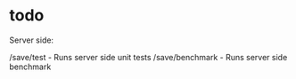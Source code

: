 # todo

Server side:

/save/test - Runs server side unit tests
/save/benchmark - Runs server side benchmark
